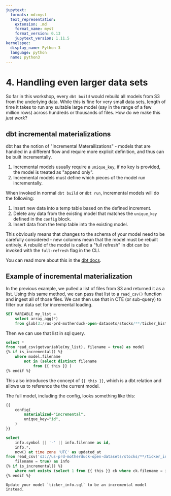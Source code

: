 ```yaml
---
jupytext:
  formats: md:myst
  text_representation:
    extension: .md
    format_name: myst
    format_version: 0.13
    jupytext_version: 1.11.5
kernelspec:
  display_name: Python 3
  language: python
  name: python3
---
```


# 4. Handling even larger data sets

So far in this workshop, every `dbt build` would rebuild all models from S3 from the underlying data. While this is fine for very small data sets, length of time it takes to run any suitable large model (say in the range of a few million rows) across hundreds or thousands of files. How do we make this _just work_?

## dbt incremental materializations

dbt has the notion of "Incremental Materailizations" - models that are handled in a different flow and require more explicit definition, and thus can be built incrementally.

1. Incremental models usually require a `unique_key`, if no key is provided, the model is treated as "append only". 
2. Incremental models must define which pieces of the model run incrementally.

When invoked in normal `dbt build` or `dbt run`, incremental models will do the following:

1. Insert new data into a temp table based on the defined increment.
2. Delete any data from the existing model that matches the `unique_key` defined in the `config` block.
3. Insert data from the temp table into the existing model.

This obviously means that changes to the schema of your model need to be carefully considered - new columns mean that the model must be rebuilt entirely. A rebuild of the model is called a "full refresh" in dbt can be invoked with the `full-refresh` flag in the CLI. 

You can read more about this in the [dbt docs](https://docs.getdbt.com/docs/build/incremental-models#configure-incremental-materializations).

## Example of incremental materialization

In the previous example, we pulled a list of files from S3 and returned it as a list. Using this same method, we can pass that list to a `read_csv()` function and ingest all of those files. We can then use that in CTE (or sub-query) to filter our data set for incremental loading.

```sql
SET VARIABLE my_list =
    select array_agg(*)
    from glob(3://us-prd-motherduck-open-datasets/stocks/**/ticker_history_*.csv);
```

Then we can use that list in sql query.

```sql
select *
from read_csv(getvariable(my_list), filename = true) as model
{% if is_incremental() %}
    where model.filename 
        not in (select distinct filename 
            from {{ this }} )
{% endif %}
```

This also introduces the concept of `{{ this }}`, which is a dbt relation and allows us to reference the the current model.

The full model, including the config, looks something like this:

```sql
{{
    config(
        materialized="incremental",
        unique_key="id",
    )
}}

select
    info.symbol || '-' || info.filename as id,
    info.*,
    now() at time zone 'UTC' as updated_at
from read_csv('s3://us-prd-motherduck-open-datasets/stocks/**/ticker_info_*.csv',
    filename = true) as info
{% if is_incremental() %}
    where not exists (select 1 from {{ this }} ck where ck.filename = info.filename)
{% endif %}
```

```{admonition} Exercise 4.1
Update your model `ticker_info.sql` to be an incremental model instead.
```
